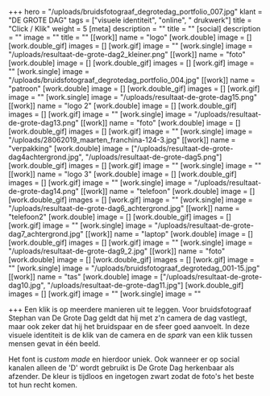+++
hero = "/uploads/bruidsfotograaf_degrotedag_portfolio_007.jpg"
klant = "DE GROTE DAG"
tags = ["visuele identiteit", "online", " drukwerk"]
title = "Click / Klik"
weight = 5
[meta]
description = ""
title = ""
[social]
description = ""
image = ""
title = ""
[[work]]
name = "logo"
[work.double]
image = []
[work.double_gif]
images = []
[work.gif]
image = ""
[work.single]
image = "/uploads/resultaat-de-grote-dag2_kleiner.png"
[[work]]
name = "foto"
[work.double]
image = []
[work.double_gif]
images = []
[work.gif]
image = ""
[work.single]
image = "/uploads/bruidsfotograaf_degrotedag_portfolio_004.jpg"
[[work]]
name = "patroon"
[work.double]
image = []
[work.double_gif]
images = []
[work.gif]
image = ""
[work.single]
image = "/uploads/resultaat-de-grote-dag15.png"
[[work]]
name = "logo 2"
[work.double]
image = []
[work.double_gif]
images = []
[work.gif]
image = ""
[work.single]
image = "/uploads/resultaat-de-grote-dag13.png"
[[work]]
name = "foto"
[work.double]
image = []
[work.double_gif]
images = []
[work.gif]
image = ""
[work.single]
image = "/uploads/28062019_maarten_franchina-124-3.jpg"
[[work]]
name = "verpakking"
[work.double]
image = ["/uploads/resultaat-de-grote-dag4achtergrond.jpg", "/uploads/resultaat-de-grote-dag5.png"]
[work.double_gif]
images = []
[work.gif]
image = ""
[work.single]
image = ""
[[work]]
name = "logo 3"
[work.double]
image = []
[work.double_gif]
images = []
[work.gif]
image = ""
[work.single]
image = "/uploads/resultaat-de-grote-dag14.png"
[[work]]
name = "telefoon"
[work.double]
image = []
[work.double_gif]
images = []
[work.gif]
image = ""
[work.single]
image = "/uploads/resultaat-de-grote-dag6_achtergrond.jpg"
[[work]]
name = "telefoon2"
[work.double]
image = []
[work.double_gif]
images = []
[work.gif]
image = ""
[work.single]
image = "/uploads/resultaat-de-grote-dag7_achtergrond.jpg"
[[work]]
name = "laptop"
[work.double]
image = []
[work.double_gif]
images = []
[work.gif]
image = ""
[work.single]
image = "/uploads/resultaat-de-grote-dag9_2.jpg"
[[work]]
name = "foto"
[work.double]
image = []
[work.double_gif]
images = []
[work.gif]
image = ""
[work.single]
image = "/uploads/bruidsfotograaf_degrotedag_001-15.jpg"
[[work]]
name = "tas"
[work.double]
image = ["/uploads/resultaat-de-grote-dag10.jpg", "/uploads/resultaat-de-grote-dag11.jpg"]
[work.double_gif]
images = []
[work.gif]
image = ""
[work.single]
image = ""

+++
Een klik is op meerdere manieren uit te leggen. Voor bruidsfotograaf Stephan van De Grote Dag geldt dat hij met z'n camera de dag vastlegt, maar ook zeker dat hij het bruidspaar en de sfeer goed aanvoelt. In deze visuele identiteit is de klik van de camera en de _spark_ van een klik tussen mensen gevat in één beeld.

Het font is _custom made_ en hierdoor uniek. Ook wanneer er op social kanalen alleen de 'D' wordt gebruikt is De Grote Dag herkenbaar als afzender. De kleur is tijdloos en ingetogen zwart zodat de foto's het beste tot hun recht komen.
